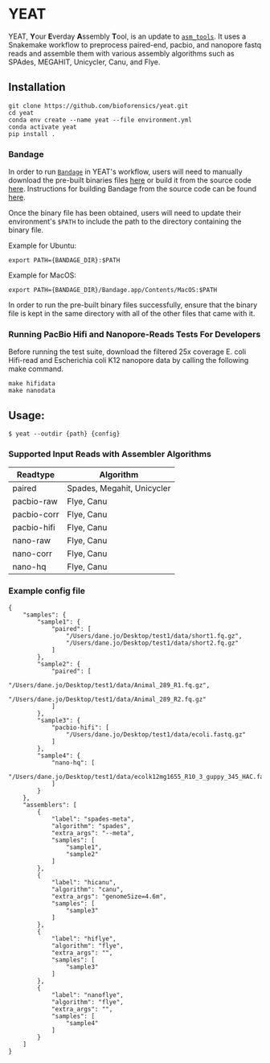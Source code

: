 # YEAT

YEAT, **Y**our **E**verday **A**ssembly **T**ool, is an update to [`asm_tools`](https://github.com/bioforensics/asm_tools). It uses a Snakemake workflow to preprocess paired-end, pacbio, and nanopore fastq reads and assemble them with various assembly algorithms such as SPAdes, MEGAHIT, Unicycler, Canu, and Flye.

## Installation

```
git clone https://github.com/bioforensics/yeat.git
cd yeat
conda env create --name yeat --file environment.yml
conda activate yeat
pip install .
```

### Bandage

In order to run [`Bandage`](https://github.com/rrwick/Bandage) in YEAT's workflow, users will need to manually download the pre-built binaries files [here](https://rrwick.github.io/Bandage/) or build it from the source code [here](https://github.com/rrwick/Bandage). Instructions for building Bandage from the source code can be found [here](https://github.com/rrwick/Bandage#building-from-source).

Once the binary file has been obtained, users will need to update their environment's `$PATH` to include the path to the directory containing the binary file.

Example for Ubuntu:
```
export PATH={BANDAGE_DIR}:$PATH
```

Example for MacOS:
```
export PATH={BANDAGE_DIR}/Bandage.app/Contents/MacOS:$PATH
```

In order to run the pre-built binary files successfully, ensure that the binary file is kept in the same directory with all of the other files that came with it.

### Running PacBio Hifi and Nanopore-Reads Tests For Developers

Before running the test suite, download the filtered 25x coverage E. coli Hifi-read and Escherichia coli K12 nanopore data by calling the following make command.

```
make hifidata
make nanodata
```

## Usage:

```
$ yeat --outdir {path} {config}
```

### Supported Input Reads with Assembler Algorithms

| Readtype  | Algorithm |
| ------------- | ------------- |
| paired  | Spades, Megahit, Unicycler |
| pacbio-raw  | Flye, Canu |
| pacbio-corr  | Flye, Canu |
| pacbio-hifi  | Flye, Canu |
| nano-raw  | Flye, Canu |
| nano-corr  | Flye, Canu |
| nano-hq  | Flye, Canu |


### Example config file

```
{
    "samples": {
        "sample1": {
            "paired": [
                "/Users/dane.jo/Desktop/test1/data/short1.fq.gz",
                "/Users/dane.jo/Desktop/test1/data/short2.fq.gz"
            ]
        },
        "sample2": {
            "paired": [
                "/Users/dane.jo/Desktop/test1/data/Animal_289_R1.fq.gz",
                "/Users/dane.jo/Desktop/test1/data/Animal_289_R2.fq.gz"
            ]
        },
        "sample3": {
            "pacbio-hifi": [
                "/Users/dane.jo/Desktop/test1/data/ecoli.fastq.gz"
            ]
        },
        "sample4": {
            "nano-hq": [
                "/Users/dane.jo/Desktop/test1/data/ecolk12mg1655_R10_3_guppy_345_HAC.fastq.gz"
            ]
        }
    },
    "assemblers": [
        {
            "label": "spades-meta",
            "algorithm": "spades",
            "extra_args": "--meta",
            "samples": [
                "sample1",
                "sample2"
            ]
        },
	    {
            "label": "hicanu",
            "algorithm": "canu",
            "extra_args": "genomeSize=4.6m",
            "samples": [
                "sample3"
            ]
        },
        {
            "label": "hiflye",
            "algorithm": "flye",
            "extra_args": "",
            "samples": [
                "sample3"
            ]
        },
        {
            "label": "nanoflye",
            "algorithm": "flye",
            "extra_args": "",
            "samples": [
                "sample4"
            ]
        }
    ]
}
```
